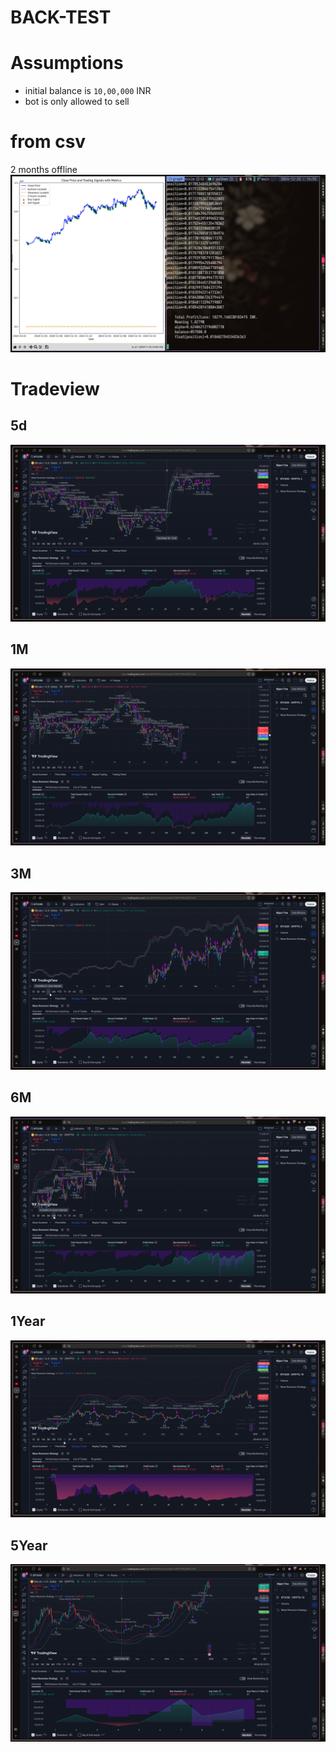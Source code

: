 
# BACK-TEST


# Assumptions
- initial balance is `10,00,000` INR
- bot is only allowed to sell

# from csv
2 months offline
![2month](./pics/241225_14h55m20s_screenshot.png) 

# Tradeview
## 5d
![5d-data](./pics/5d.png) 

## 1M
![1month](./pics/241225_15h16m46s_screenshot.png)

## 3M 
![3month](./pics/241225_15h17m54s_screenshot.png) 

## 6M
![6month](./pics/241225_15h18m44s_screenshot.png) 

## 1Year
![1year](./pics/241225_15h19m42s_screenshot.png) 

## 5Year
![5year](./pics/241225_15h20m30s_screenshot.png) 



